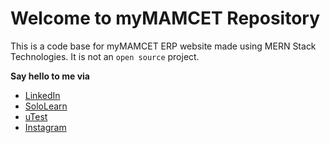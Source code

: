 # Welcome to myMAMCET Repository

This is a code base for myMAMCET ERP website made using MERN Stack Technologies. It is not an `open source` project.

<p><b>Say hello to me via</b></p>
<ul>
  <li><a href="https://www.linkedin.com/in/mkandan1/">LinkedIn</a></li>
  <li><a href="https://www.sololearn.com/en/profile/17767846">SoloLearn</a></li>
  <li><a href="https://www.utest.com/profile/Mani_K/about">uTest</a></li>
  <li><a href="https://www.instagram.com/__.manii_">Instagram</a></li>
</ul>